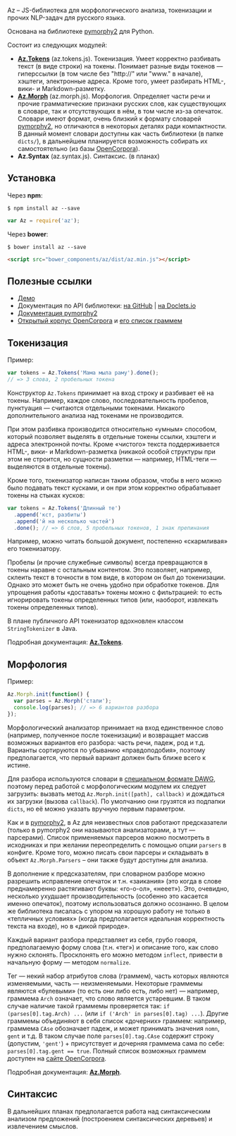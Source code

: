 Az – JS-библиотека для морфологического анализа, токенизации и прочих NLP-задач для русского языка.

Основана на библиотеке [pymorphy2](https://github.com/kmike/pymorphy2) для Python.

Состоит из следующих модулей:
- [**Az.Tokens**](https://github.com/deNULL/Az.js/wiki/Az.Tokens) (az.tokens.js). Токенизация. Умеет корректно разбивать текст (в виде строки) на токены. Понимает разные виды токенов — гиперссылки (в том числе без "http://" или "www." в начале), хэштеги, электронные адреса. Кроме того, умеет разбирать HTML-, вики- и Markdown-разметку.
- [**Az.Morph**](https://github.com/deNULL/Az.js/wiki/Az.Morph) (az.morph.js). Морфология. Определяет части речи и прочие грамматические признаки русских слов, как существующих в словаре, так и отсутствующих в нём, в том числе из-за опечаток. Словари имеют формат, очень близкий к формату словарей [pymorphy2](https://github.com/kmike/pymorphy2), но отличаются в некоторых деталях ради компактности. В данный момент словари доступны как часть библиотеки (в папке `dicts/`), в дальнейшем планируется возможность собирать их самостоятельно (из базы [OpenCorpora](http://opencorpora.org/)).
- **Az.Syntax** (az.syntax.js). Синтаксис. (в планах)

## Установка

Через **npm**:
```
$ npm install az --save
```

```js
var Az = require('az');
```

Через **bower**:
```
$ bower install az --save
```

```html
<script src="bower_components/az/dist/az.min.js"></script>
```

## Полезные ссылки

- [Демо](http://denull.github.io/Az.js/)
- Документация по API библиотеки: [на GitHub](https://github.com/deNULL/Az.js/wiki/) | [на Doclets.io](https://doclets.io/deNULL/Az.js/master)
- [Документация pymorphy2](http://pymorphy2.readthedocs.io/en/latest/user/index.html)
- [Открытый корпус OpenCorpora](http://opencorpora.org/) и [его список граммем](http://opencorpora.org/dict.php?act=gram)

## Токенизация

Пример:
```js
var tokens = Az.Tokens('Мама мыла раму').done();
// => 3 слова, 2 пробельных токена
```

Конструктор `Az.Tokens` принимает на вход строку и разбивает её на токены. Например, каждое слово, последовательность пробелов, пунктуация — считаются отдельными токенами. Никакого дополнительного анализа над токенами не производится.

При этом разбивка производится относительно «умным» способом, который позволяет выделять в отдельные токены ссылки, хэштеги и адреса электронной почты. Кроме «чистого» текста поддерживается HTML-, вики- и Markdown-разметка (никакой особой структуры при этом не строится, но сущности разметки — например, HTML-теги — выделяются в отдельные токены).

Кроме того, токенизатор написан таким образом, чтобы в него можно было подавать текст кусками, и он при этом корректно обрабатывает токены на стыках кусков:
```js
var tokens = Az.Tokens('Длинный те')
  .append('кст, разбиты')
  .append('й на несколько частей')
  .done(); // => 6 слов, 5 пробельных токенов, 1 знак препинания
```
Например, можно читать большой документ, постепенно «скармливая» его токенизатору.

Пробелы (и прочие служебные символы) всегда превращаются в токены наравне с остальным контентом. Это позволяет, например, склеить текст в точности в том виде, в котором он был до токенизации. Однако это может быть не очень удобно при обработке токенов. Для упрощения работы «доставать» токены можно с фильтрацией: то есть игнорировать токены определенных типов (или, наоборот, извлекать токены определенных типов).

В плане публичного API токенизатор вдохновлен классом ```StringTokenizer``` в Java.

Подробная документация: [**Az.Tokens**](https://github.com/deNULL/Az.js/wiki/Az.Tokens).

## Морфология

Пример:
```js
Az.Morph.init(function() {
  var parses = Az.Morph('стали');
  console.log(parses); // => 6 вариантов разбора
});
```

Морфологический анализатор принимает на вход единственное слово (например, полученное после токенизации) и возвращает массив возможных вариантов его разбора: часть речи, падеж, род и т.д. Варианты сортируются по убыванию «правдоподобия», поэтому предполагается, что первый вариант должен быть ближе всего к истине.

Для разбора используются словари в [специальном формате DAWG](http://pymorphy2.readthedocs.io/en/latest/internals/dict.html#id12), поэтому перед работой с морфологическим модулем их следует загрузить: вызвать метод `Az.Morph.init([path], callback)` и дождаться их загрузки (вызова `callback`). По умолчанию они грузятся из подпапки `dicts`, но её можно указать вручную первым параметром.

Как и в [pymorphy2](http://pymorphy2.readthedocs.io/en/latest/internals/prediction.html), в Az для неизвестных слов работают предсказатели (только в pymorphy2 они называются анализаторами, а тут — парсерами). Список применяемых парсеров можно посмотреть в исходниках и при желании переопределить с помощью опции `parsers` в конфиге. Кроме того, можно писать свои парсеры и складывать в объект `Az.Morph.Parsers` – они также будут доступны для анализа.

В дополнение к предсказателям, при словарном разборе можно разрешить исправление опечаток и т.н. «заикания» (это когда в слове преднамеренно растягивают буквы: «го-о-ол», «нееет»). Это, очевидно, несколько ухудшает производительность (особенно это касается именно опечаток), поэтому использоваться должно осознанно. В целом же библиотека писалась с упором на хорошую работу не только в «тепличных условиях» (когда предполагается идеальная корректность текста на входе), но в «дикой природе».

Каждый вариант разбора представляет из себя, грубо говоря, предполагаемую форму слова (т.н. «тег») и описание того, как слово нужно склонять. Просклонять его можно методом `inflect`, привести в начальную форму — методом `normalize`.

Тег — некий набор атрибутов слова (граммем), часть которых являются изменяемыми, часть — неизменяемыми. Некоторые граммемы являются «булевыми» (то есть они либо есть, либо нет) — например, граммема `Arch` означает, что слово является устаревшим. В таком случае наличие такой граммемы проверяется так: `if (parses[0].tag.Arch) ...` (или `if ('Arch' in parses[0].tag) ...`). Другие граммемы объединяют в себя список «дочерних» граммем: например, граммема `CAse` обозначает падеж, и может принимать значения `nomn`, `gent` и т.д. В таком случае поле `parses[0].tag.CAse` содержит строку (допустим, `'gent'`) + присутствует и дочерняя граммема сама по себе: `parses[0].tag.gent == true`. Полный список возможных граммем доступен на [сайте OpenCorpora](http://opencorpora.org/dict.php?act=gram).

Подробная документация: [**Az.Morph**](https://github.com/deNULL/Az.js/wiki/Az.Morph).

## Синтаксис

В дальнейших планах предполагается работа над синтаксическим анализом предложений (построением синтаксических деревьев) и извлечением смыслов.
